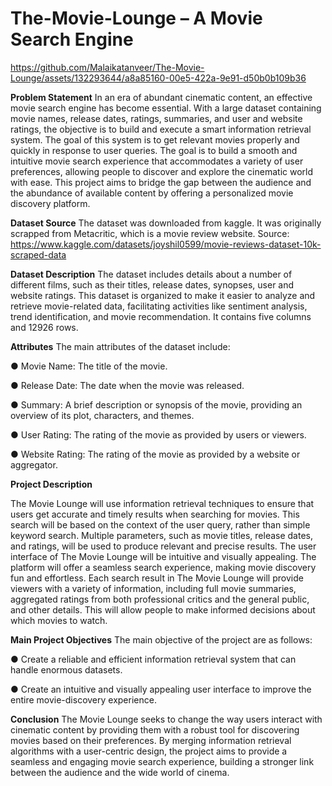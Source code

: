 # The-Movie-Lounge – A Movie Search Engine


https://github.com/Malaikatanveer/The-Movie-Lounge/assets/132293644/a8a85160-00e5-422a-9e91-d50b0b109b36


**Problem Statement**
In an era of abundant cinematic content, an effective movie search engine has become
essential. With a large dataset containing movie names, release dates, ratings, summaries, and
user and website ratings, the objective is to build and execute a smart information retrieval
system. The goal of this system is to get relevant movies properly and quickly in response to
user queries. The goal is to build a smooth and intuitive movie search experience that
accommodates a variety of user preferences, allowing people to discover and explore the
cinematic world with ease. This project aims to bridge the gap between the audience and the
abundance of available content by offering a personalized movie discovery platform.


**Dataset Source**
The dataset was downloaded from kaggle. It was originally scrapped from Metacritic, which is a
movie review website.
Source: https://www.kaggle.com/datasets/joyshil0599/movie-reviews-dataset-10k-scraped-data


**Dataset Description**
The dataset includes details about a number of different films, such as their titles, release dates,
synopses, user and website ratings. This dataset is organized to make it easier to analyze and
retrieve movie-related data, facilitating activities like sentiment analysis, trend identification, and
movie recommendation. It contains five columns and 12926 rows.


**Attributes**
The main attributes of the dataset include:

● Movie Name: The title of the movie.

● Release Date: The date when the movie was released.

● Summary: A brief description or synopsis of the movie, providing an overview of its plot,
characters, and themes.

● User Rating: The rating of the movie as provided by users or viewers.

● Website Rating: The rating of the movie as provided by a website or aggregator.


**Project Description**


The Movie Lounge will use information retrieval techniques
to ensure that users get accurate and timely results when searching for movies. This search will be based on the context of the user query, rather than simple keyword search. Multiple
parameters, such as movie titles, release dates, and ratings, will be used to produce relevant
and precise results. The user interface of The Movie Lounge will be intuitive and visually
appealing. The platform will offer a seamless search experience, making movie discovery fun
and effortless. Each search result in The Movie Lounge will provide
viewers with a variety of information, including full movie summaries, aggregated ratings from
both professional critics and the general public, and other details. This will allow people to
make informed decisions about which movies to watch.


**Main Project Objectives**
The main objective of the project are as follows:

● Create a reliable and efficient information retrieval system that can handle enormous
datasets.

● Create an intuitive and visually appealing user interface to improve the entire
movie-discovery experience.


**Conclusion**
The Movie Lounge seeks to change the way users interact with cinematic content by providing
them with a robust tool for discovering movies based on their preferences. By merging
information retrieval algorithms with a user-centric design, the project aims to provide a
seamless and engaging movie search experience, building a stronger link between the
audience and the wide world of cinema.
